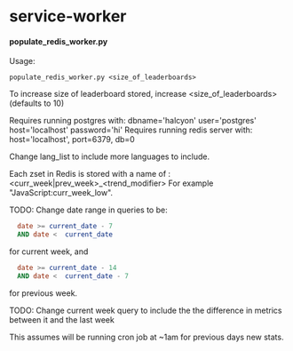 # service-worker

#### populate_redis_worker.py

Usage: 
```Shell
populate_redis_worker.py <size_of_leaderboards>
```

To increase size of leaderboard stored, increase <size_of_leaderboards>  (defaults to 10)

Requires running postgres with: dbname='halcyon' user='postgres' host='localhost' password='hi'
Requires running redis server with: host='localhost', port=6379, db=0

Change lang_list to include more languages to include.

Each zset in Redis is stored with a name of <lang>:<curr_week|prev_week>_<trend_modifier>
For example "JavaScript:curr_week_low".




TODO: Change date range in queries to be:
```SQL
  date >= current_date - 7
  AND date <  current_date 
```
for current week, and 
```SQL
  date >= current_date - 14
  AND date <  current_date - 7
```
for previous week.

TODO: Change current week query to include the the difference in metrics between it and the last week

This assumes will be running cron job at ~1am for previous days new stats.

